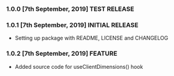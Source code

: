 ### 1.0.0 [7th September, 2019] TEST RELEASE

### 1.0.1 [7th September, 2019] INITIAL RELEASE

- Setting up package with README, LICENSE and CHANGELOG

### 1.0.2 [7th September, 2019] FEATURE

- Added source code for useClientDimensions() hook
